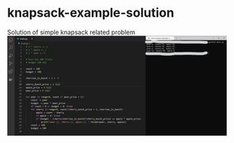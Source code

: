 # knapsack-example-solution
Solution of simple knapsack related problem
![alt text](https://github.com/11a9a/knapsack-example-solution/blob/main/knapsack.jpg)
